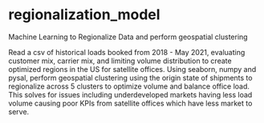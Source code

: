 # regionalization_model
Machine Learning to Regionalize Data and perform geospatial clustering

Read a csv of historical loads booked from 2018 - May 2021, evaluating customer mix, carrier mix, and limiting volume distribution to create optimized regions in the US for satellite offices.  Using seaborn, numpy and pysal, perform geospatial clustering using the origin state of shipments to regionalize across 5 clusters to optimize volume and balance office load.  This solves for issues including underdeveloped markets having less load volume causing poor KPIs from satellite offices which have less market to serve.

